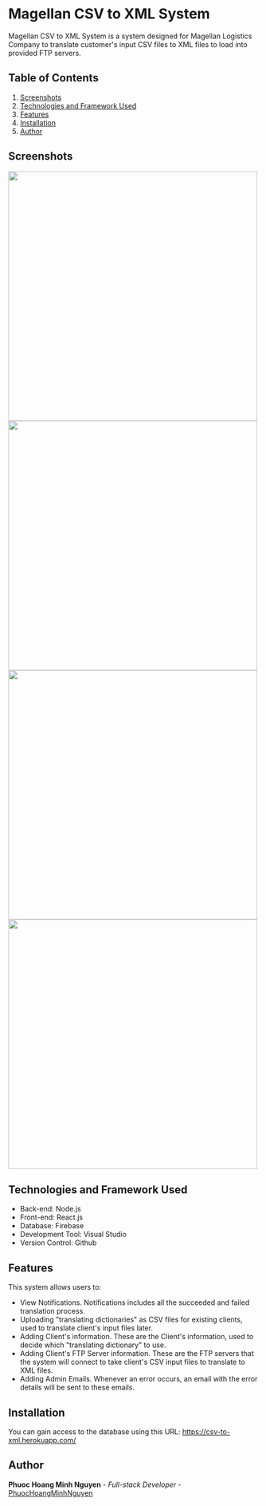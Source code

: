 # Magellan CSV to XML System
Magellan CSV to XML System is a system designed for Magellan Logistics Company to translate customer's input CSV files to XML files to load into provided FTP servers.

## Table of Contents
1. [Screenshots](#screenshots)
2. [Technologies and Framework Used](#technologies-and-framework-used)
3. [Features](#features)
4. [Installation](#installation)
5. [Author](#author)

## Screenshots
<img src="https://github.com/PhuocHoangMinhNguyen/csv-to-xml/blob/main/screenshots/Home.PNG" width="500" />
<img src="https://github.com/PhuocHoangMinhNguyen/csv-to-xml/blob/main/screenshots/Notifications.PNG" width="500" />
<img src="https://github.com/PhuocHoangMinhNguyen/csv-to-xml/blob/main/screenshots/SavedMapping.PNG" width="500" />
<img src="https://github.com/PhuocHoangMinhNguyen/csv-to-xml/blob/main/screenshots/FTPServers.PNG" width="500" />

## Technologies and Framework Used
- Back-end: Node.js
- Front-end: React.js
- Database: Firebase
- Development Tool: Visual Studio
- Version Control: Github

## Features
This system allows users to:
- View Notifications. Notifications includes all the succeeded and failed translation process.
- Uploading "translating dictionaries" as CSV files for existing clients, used to translate client's input files later.
- Adding Client's information. These are the Client's information, used to decide which "translating dictionary" to use.
- Adding Client's FTP Server information. These are the FTP servers that the system will connect to take client's CSV input files to translate to XML files.
- Adding Admin Emails. Whenever an error occurs, an email with the error details will be sent to these emails.

## Installation
You can gain access to the database using this URL: https://csv-to-xml.herokuapp.com/

## Author
**Phuoc Hoang Minh Nguyen** - *Full-stack Developer* - [PhuocHoangMinhNguyen](https://github.com/PhuocHoangMinhNguyen)
